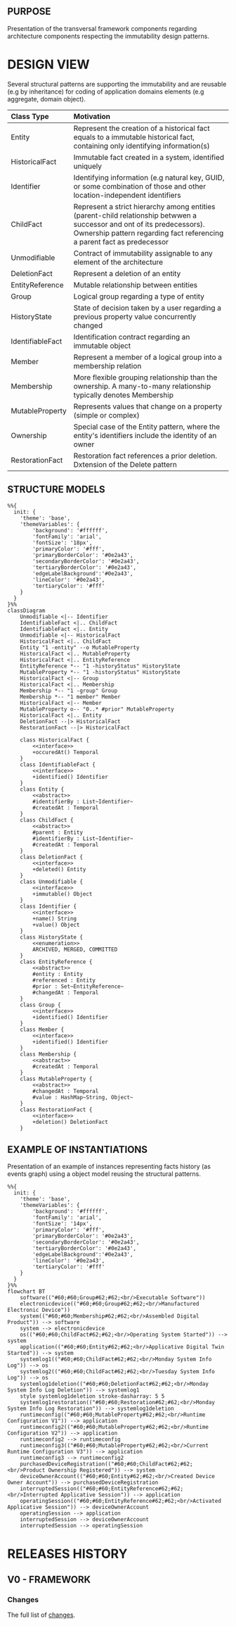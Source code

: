 ## PURPOSE
Presentation of the transversal framework components regarding architecture components respecting the immutability design patterns.

# DESIGN VIEW
Several structural patterns are supporting the immutability and are reusable (e.g by inheritance) for coding of application domains elements (e.g aggregate, domain object).

|Class Type|Motivation|
| :-- | :-- |
|Entity|Represent the creation of a historical fact equals to a immutable historical fact, containing only identifying information(s)|
|HistoricalFact|Immutable fact created in a system, identified uniquely|
|Identifier|Identifying information (e.g natural key, GUID, or some combination of those and other location-independent identifiers|
|ChildFact|Represent a strict hierarchy among entities (parent-child relationship betwwen a successor and ont of its predecessors). Ownership pattern regarding fact referencing a parent fact as predecessor|
|Unmodifiable|Contract of immutability assignable to any element of the architecture|
|DeletionFact|Represent a deletion of an entity|
|EntityReference|Mutable relationship between entities|
|Group|Logical group regarding a type of entity|
|HistoryState|State of decision taken by a user regarding a previous property value concurrently changed|
|IdentifiableFact|Identification contract regarding an immutable object|
|Member|Represent a member of a logical group into a membership relation|
|Membership|More flexible grouping relationship than the ownership. A many-to-many relationship typically denotes Membership|
|MutableProperty|Represents values that change on a property (simple or complex)|
|Ownership|Special case of the Entity pattern, where the entity's identifiers include the identity of an owner|
|RestorationFact|Restoration fact references a prior deletion. Dxtension of the Delete pattern|

## STRUCTURE MODELS

```mermaid
%%{
  init: {
    'theme': 'base',
    'themeVariables': {
        'background': '#ffffff',
        'fontFamily': 'arial',
        'fontSize': '18px',
        'primaryColor': '#fff',
        'primaryBorderColor': '#0e2a43',
        'secondaryBorderColor': '#0e2a43',
        'tertiaryBorderColor': '#0e2a43',
        'edgeLabelBackground':'#0e2a43',
        'lineColor': '#0e2a43',
        'tertiaryColor': '#fff'
    }
  }
}%%
classDiagram
    Unmodifiable <|-- Identifier
    IdentifiableFact <|.. ChildFact
    IdentifiableFact <|.. Entity
    Unmodifiable <|-- HistoricalFact
    HistoricalFact <|.. ChildFact
    Entity "1 -entity" --o MutableProperty
    HistoricalFact <|.. MutableProperty
    HistoricalFact <|.. EntityReference
    EntityReference *-- "1 -historyStatus" HistoryState
    MutableProperty *-- "1 -historyStatus" HistoryState
    HistoricalFact <|-- Group
    HistoricalFact <|.. Membership
    Membership *-- "1 -group" Group
    Membership *-- "1 member" Member
    HistoricalFact <|-- Member
    MutableProperty o-- "0..* #prior" MutableProperty
    HistoricalFact <|.. Entity
    DeletionFact --|> HistoricalFact
    RestorationFact --|> HistoricalFact

    class HistoricalFact {
        <<interface>>
        +occuredAt() Temporal
    }
    class IdentifiableFact {
        <<interface>>
        +identified() Identifier
    }
    class Entity {
        <<abstract>>
        #identifierBy : List~Identifier~
        #createdAt : Temporal
    }
    class ChildFact {
        <<abstract>>
        #parent : Entity
        #identifierBy : List~Identifier~
        #createdAt : Temporal
    }
    class DeletionFact {
        <<interface>>
        +deleted() Entity
    }
    class Unmodifiable {
        <<interface>>
        +immutable() Object
    }
    class Identifier {
        <<interface>>
        +name() String
        +value() Object
    }
    class HistoryState {
        <<enumeration>>
        ARCHIVED, MERGED, COMMITTED
    }
    class EntityReference {
        <<abstract>>
        #entity : Entity
        #referenced : Entity
        #prior : Set~EntityReference~
        #changedAt : Temporal
    }
    class Group {
        <<interface>>
        +identified() Identifier
    }
    class Member {
        <<interface>>
        +identified() Identifier
    }
    class Membership {
        <<abstract>>
        #createdAt : Temporal
    }
    class MutableProperty {
        <<abstract>>
        #changedAt : Temporal
        #value : HashMap~String, Object~
    }
    class RestorationFact {
        <<interface>>
        +deletion() DeletionFact
    }
```

## EXAMPLE OF INSTANTIATIONS
Presentation of an example of instances representing facts history (as events graph) using a object model reusing the structural patterns.
```mermaid
%%{
  init: {
    'theme': 'base',
    'themeVariables': {
        'background': '#ffffff',
        'fontFamily': 'arial',
        'fontSize': '14px',
        'primaryColor': '#fff',
        'primaryBorderColor': '#0e2a43',
        'secondaryBorderColor': '#0e2a43',
        'tertiaryBorderColor': '#0e2a43',
        'edgeLabelBackground':'#0e2a43',
        'lineColor': '#0e2a43',
        'tertiaryColor': '#fff'
    }
  }
}%%
flowchart BT
    software(("#60;#60;Group#62;#62;<br/>Executable Software"))
    electronicdevice(("#60;#60;Group#62;#62;<br/>Manufactured Electronic Device"))
    system(("#60;#60;Membership#62;#62;<br/>Assembled Digital Product")) --> software
    system --> electronicdevice
    os(("#60;#60;ChildFact#62;#62;<br/>Operating System Started")) --> system
    application(("#60;#60;Entity#62;#62;<br/>Applicative Digital Twin Started")) --> system
    systemlog1(("#60;#60;ChildFact#62;#62;<br/>Monday System Info Log")) --> os
    systemlog2(("#60;#60;ChildFact#62;#62;<br/>Tuesday System Info Log")) --> os
    systemlog1deletion(("#60;#60;DeletionFact#62;#62;<br/>Monday System Info Log Deletion")) --> systemlog1
    style systemlog1deletion stroke-dasharray: 5 5
    systemlog1restoration(("#60;#60;Restoration#62;#62;<br/>Monday System Info Log Restoration")) --> systemlog1deletion
    runtimeconfig(("#60;#60;MutableProperty#62;#62;<br/>Runtime Configuration V1")) --> application
    runtimeconfig2(("#60;#60;MutableProperty#62;#62;<br/>Runtime Configuration V2")) --> application
    runtimeconfig2 --> runtimeconfig
    runtimeconfig3(("#60;#60;MutableProperty#62;#62;<br/>Current Runtime Configuration V3")) --> application
    runtimeconfig3 --> runtimeconfig2
    purchasedDeviceRegistration(("#60;#60;ChildFact#62;#62;<br/>Product Ownership Registered")) --> system
    deviceOwnerAccount(("#60;#60;Entity#62;#62;<br/>Created Device Owner Account")) --> purchasedDeviceRegistration
    interruptedSession(("#60;#60;EntityReference#62;#62;<br/>Interrupted Applicative Session")) --> application
    operatingSession(("#60;#60;EntityReference#62;#62;<br/>Activated Applicative Session")) --> deviceOwnerAccount
    operatingSession --> application
    interruptedSession --> deviceOwnerAccount
    interruptedSession --> operatingSession

```

# RELEASES HISTORY
## V0 - FRAMEWORK
### Changes
The full list of [changes](v0-changes.md).
